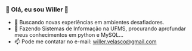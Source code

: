 

### 👋 Olá, eu sou Willer 👋 


<!---
velasco-willer/velasco-willer is a ✨ special ✨ repository because its `README.md` (this file) appears on your GitHub profile.
You can click the Preview link to take a look at your changes.
--->

- 👀 Buscando novas experiências em ambientes desafiadores.
- 🌱 Fazendo Sistemas de Informação na UFMS, procurando aprofundar meus conhecimentos em python e MySQL...
- 📫 Pode me contatar no e-mail: willer.velasco@gmail.com
